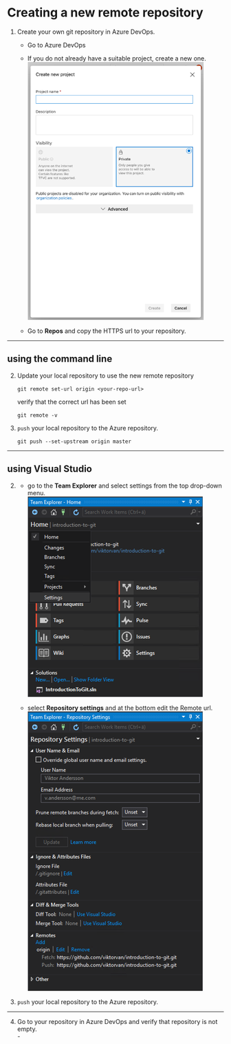 # Creating a new remote repository

1. Create your own git repository in Azure DevOps.
    - Go to Azure DevOps 
    - If you do not already have a suitable project, create a new one.
        <img src="../images/devops_create_project.png" height="600">


    - Go to **Repos** and copy the HTTPS url to your repository.

---

## using the command line

2. Update your local repository to use the new remote repository 
    ```
    git remote set-url origin <your-repo-url>
    ```
    verify that the correct url has been set
    ```
    git remote -v
    ```

3. `push` your local repository to the Azure repository.
    ```
    git push --set-upstream origin master
    ```

---

## using Visual Studio
2.
    - go to the **Team Explorer** and select settings from the top drop-down menu.  
        <img src="../images/team_explorer.png">  


    - select **Repository settings** and at the bottom edit the Remote url.  
        <img src="../images/team_explorer_settings.png">

3. `push` your local repository to the Azure repository.

---

4. Go to your repository in Azure DevOps and verify that repository is not empty.  
    \-